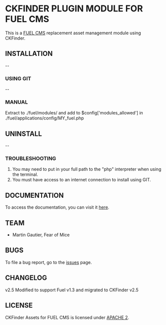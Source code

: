 # CKFINDER PLUGIN MODULE FOR FUEL CMS
This is a [FUEL CMS](http://www.getfuelcms.com) replacement asset management module using CKFinder.

## INSTALLATION
--

### USING GIT
--

### MANUAL
Extract to ./fuel/modules/ and add to $config['modules_allowed'] in ./fuel/applications/config/MY_fuel.php

## UNINSTALL
--

### TROUBLESHOOTING
1. You may need to put in your full path to the "php" interpreter when using the terminal.
2. You must have access to an internet connection to install using GIT.


## DOCUMENTATION
To access the documentation, you can visit it [here](http://tbc).

## TEAM
* Martin Gautier, Fear of Mice

## BUGS
To file a bug report, go to the [issues](https://tbc) page.

## CHANGELOG
v2.5 Modified to support Fuel v1.3 and migrated to CKFinder v2.5

## LICENSE
CKFinder Assets for FUEL CMS is licensed under [APACHE 2](http://www.apache.org/licenses/LICENSE-2.0).
